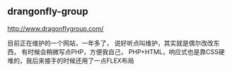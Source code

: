 ## drangonfly-group
http://www.dragonflygroup.com/

目前正在维护的一个网站，一年多了，
说好听点叫维护，其实就是偶尔改改东西，
有时候会稍微写点PHP，方便我自己，
PHP+HTML，响应式也是靠CSS硬堆的，我后来接手的时候还用了一点FLEX布局

